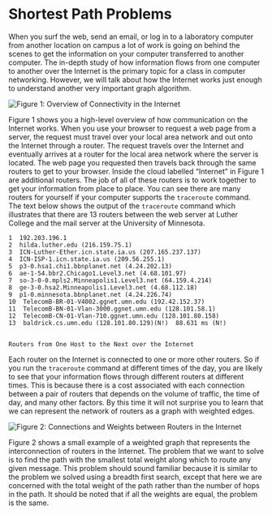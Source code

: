 Shortest Path Problems
======================

When you surf the web, send an email, or log in to a laboratory computer
from another location on campus a lot of work is going on behind the
scenes to get the information on your computer transferred to another
computer. The in-depth study of how information flows from one computer
to another over the Internet is the primary topic for a class in
computer networking. However, we will talk about how the Internet works
just enough to understand another very important graph algorithm.

![Figure 1: Overview of Connectivity in the
Internet](Figures/Internet.png)

Figure 1 shows you a high-level overview of how
communication on the Internet works. When you use your browser to
request a web page from a server, the request must travel over your
local area network and out onto the Internet through a router. The
request travels over the Internet and eventually arrives at a router for
the local area network where the server is located. The web page you
requested then travels back through the same routers to get to your
browser. Inside the cloud labelled “Internet” in
Figure 1 are additional routers. The job of all of
these routers is to work together to get your information from place to
place. You can see there are many routers for yourself if your computer
supports the `traceroute` command. The text below shows the output of
the `traceroute` command which illustrates that there are 13 routers
between the web server at Luther College and the mail server at the
University of Minnesota.

    1  192.203.196.1
    2  hilda.luther.edu (216.159.75.1)
    3  ICN-Luther-Ether.icn.state.ia.us (207.165.237.137)
    4  ICN-ISP-1.icn.state.ia.us (209.56.255.1)
    5  p3-0.hsa1.chi1.bbnplanet.net (4.24.202.13)
    6  ae-1-54.bbr2.Chicago1.Level3.net (4.68.101.97)
    7  so-3-0-0.mpls2.Minneapolis1.Level3.net (64.159.4.214)
    8  ge-3-0.hsa2.Minneapolis1.Level3.net (4.68.112.18)
    9  p1-0.minnesota.bbnplanet.net (4.24.226.74)
    10  TelecomB-BR-01-V4002.ggnet.umn.edu (192.42.152.37)
    11  TelecomB-BN-01-Vlan-3000.ggnet.umn.edu (128.101.58.1)
    12  TelecomB-CN-01-Vlan-710.ggnet.umn.edu (128.101.80.158)
    13  baldrick.cs.umn.edu (128.101.80.129)(N!)  88.631 ms (N!)


    Routers from One Host to the Next over the Internet

Each router on the Internet is connected to one or more other routers.
So if you run the `traceroute` command at different times of the day,
you are likely to see that your information flows through different
routers at different times. This is because there is a cost associated
with each connection between a pair of routers that depends on the
volume of traffic, the time of day, and many other factors. By this time
it will not surprise you to learn that we can represent the network of
routers as a graph with weighted edges.

![Figure 2: Connections and Weights between Routers in the
Internet](Figures/routeGraph.png)

Figure 2 shows a small example of a weighted graph
that represents the interconnection of routers in the Internet. The
problem that we want to solve is to find the path with the smallest
total weight along which to route any given message. This problem should
sound familiar because it is similar to the problem we solved using a
breadth first search, except that here we are concerned with the total
weight of the path rather than the number of hops in the path. It should
be noted that if all the weights are equal, the problem is the same.
